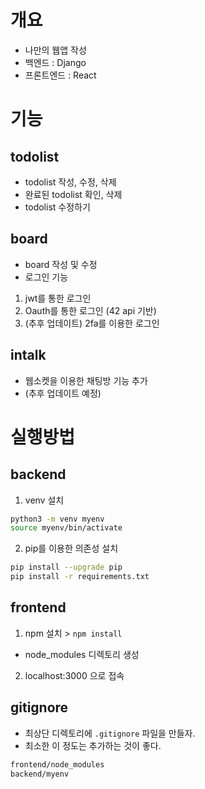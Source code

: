 # 개요
* 나만의 웹앱 작성
* 백엔드 : Django
* 프론트엔드 : React

# 기능
## todolist
* todolist 작성, 수정, 삭제
* 완료된 todolist 확인, 삭제
* todolist 수정하기

## board
* board 작성 및 수정
* 로그인 기능
1. jwt를 통한 로그인
2. Oauth를 통한 로그인 (42 api 기반)
3. (추후 업데이트) 2fa를 이용한 로그인

## intalk
* 웹소켓을 이용한 채팅방 기능 추가
* (추후 업데이트 예정)

# 실행방법
## backend
1. venv 설치
```Bash
python3 -m venv myenv
source myenv/bin/activate
```
2. pip를 이용한 의존성 설치
```Bash
pip install --upgrade pip
pip install -r requirements.txt
```

## frontend
1. npm 설치 > `npm install`
* node_modules 디렉토리 생성
2. localhost:3000 으로 접속

## gitignore
* 최상단 디렉토리에 `.gitignore` 파일을 만들자.
* 최소한 이 정도는 추가하는 것이 좋다.
```Bash
frontend/node_modules
backend/myenv
```